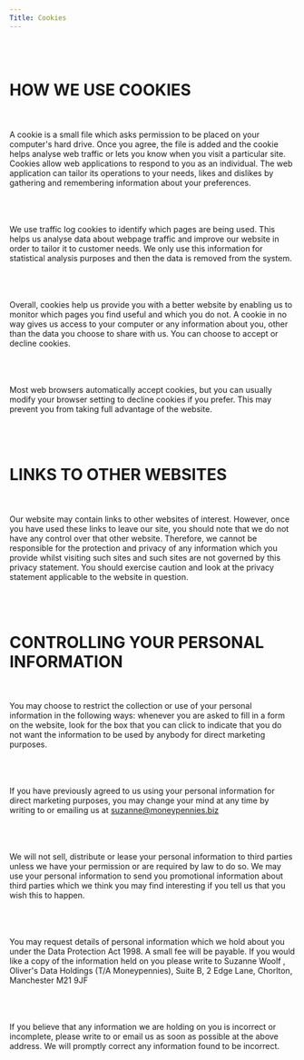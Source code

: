 ```yaml
---
Title: Cookies
---
```


<br><br>
# **HOW WE USE COOKIES**<br><br> 
A cookie is a small file which asks permission to be placed on your computer's hard drive. Once you agree, the file is added and the cookie helps analyse web traffic or lets you know when you visit a particular site. Cookies allow web applications to respond to you as an individual. The web application can tailor its operations to your needs, likes and dislikes by gathering and remembering information about your preferences. <br><br><br><br>
   
We use traffic log cookies to identify which pages are being used. This helps us analyse data about webpage traffic and improve our website in order to tailor it to customer needs. We only use this information for statistical analysis purposes and then the data is removed from the system. <br><br><br><br>
   
Overall, cookies help us provide you with a better website by enabling us to monitor which pages you find useful and which you do not. A cookie in no way gives us access to your computer or any information about you, other than the data you choose to share with us. You can choose to accept or decline cookies. <br><br><br><br>
   
Most web browsers automatically accept cookies, but you can usually modify your browser setting to decline cookies if you prefer. This may prevent you from taking full advantage of the website.<br><br><br><br>
   
# **LINKS TO OTHER WEBSITES** <br><br>
Our website may contain links to other websites of interest. However, once you have used these links to leave our site, you should note that we do not have any control over that other website. Therefore, we cannot be responsible for the protection and privacy of any information which you provide whilst visiting such sites and such sites are not governed by this privacy statement. You should exercise caution and look at the privacy statement applicable to the website in question.<br><br> <br><br>

# **CONTROLLING YOUR PERSONAL INFORMATION** <br><br>

You may choose to restrict the collection or use of your personal information in the following ways: whenever you are asked to fill in a form on the website, look for the box that you can click to indicate that you do not want the information to be used by anybody for direct marketing purposes. <br><br><br><br>

If you have previously agreed to us using your personal information for direct marketing purposes, you may change your mind at any time by writing to or emailing us at suzanne@moneypennies.biz <br><br><br><br>

We will not sell, distribute or lease your personal information to third parties unless we have your permission or are required by law to do so. We may use your personal information to send you promotional information about third parties which we think you may find interesting if you tell us that you wish this to happen. <br><br><br><br>

You may request details of personal information which we hold about you under the Data Protection Act 1998. A small fee will be payable. If you would like a copy of the information held on you please write to Suzanne Woolf , Oliver's Data Holdings (T/A Moneypennies), Suite B, 2 Edge Lane, Chorlton, Manchester M21 9JF<br><br><br><br>

If you believe that any information we are holding on you is incorrect or incomplete, please write to or email us as soon as possible at the above address. We will promptly correct any information found to be incorrect.
